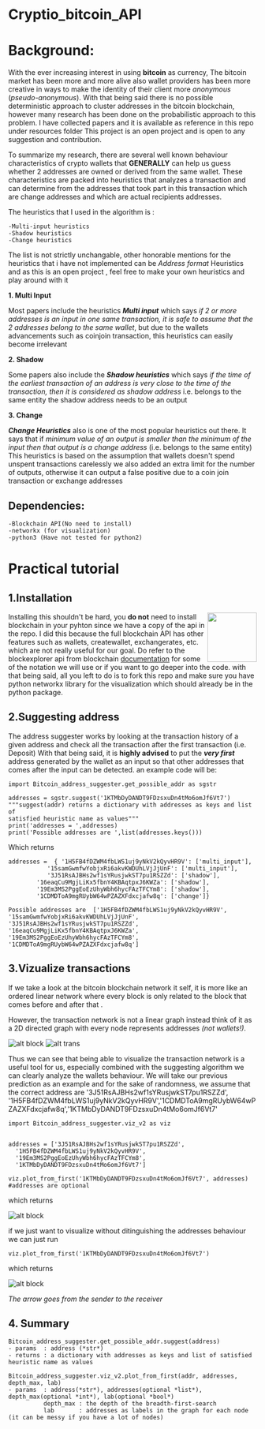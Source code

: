 # Cryptio_bitcoin_API

# Background:
With the ever increasing interest in using **bitcoin** as currency, The bitcoin market has been more and more alive 
also wallet providers has been more creative in ways to make the identity of their client more *anonymous* (*pseudo-anonymous*).
With that being said there is no possible deterministic approach to cluster addresses in the bitcoin blockchain, however many research has been 
done on the probabilistic approach to this problem. I have collected papers and it is available as reference in this repo under resources folder
This project is an open project and is open to any suggestion and contribution.

To summarize my research, there are several well known behaviour characteristics of crypto wallets that **GENERALLY** can help us guess 
whether 2 addresses are owned or derived from the same wallet. These characteristics are packed into heuristics that analyzes a transaction
and can determine from the addresses that took part in this transaction which are change addresses and which are actual recipients addresses.

The heuristics that I used in the algorithm is :

	-Multi-input heuristics
	-Shadow heuristics
	-Change heuristics

The list is not strictly unchangable, other honorable mentions for the heuristics that i have not implemented can be *Address format* Heuristics 
and as this is an open project , feel free to make your own heuristics and play around with it

**1. Multi Input**

Most papers include the heuristics **_Multi input_** which says *if 2 or more addresses is an input in one same transaction, 
it is safe to assume that the 2 addresses belong to the same wallet*, but due to the wallets advancements such as coinjoin transaction, 
this heuristics can easily become irrelevant

**2. Shadow**

Some papers also include the **_Shadow heuristics_** which says *if the time of the earliest transaction of an address is very close to the time of the 
transaction, then it is considered as shadow address* 
i.e. belongs to the same entity the shadow address needs to be an output

**3. Change**

**_Change Heuristics_** also is one of the most popular heuristics out there. It says that if *minimum value of an output is smaller than the minimum of the 
input then that output is a change address* (i.e. belongs to the same entity)
This heuristics is based on the assumption that wallets doesn't spend unspent transactions carelessly
we also added an extra limit for the number of outputs, otherwise it can output a false positive due to a coin join transaction or exchange addresses

## Dependencies:
	-Blockchain API(No need to install)
	-networkx (for visualization)
	-python3 (Have not tested for python2)

# Practical tutorial

## 1.Installation

<img align="right" width="100" height="100" src="https://github.com/Nicholas-t/Cryptio/blob/master/image/bc.PNG">

Installing this shouldn't be hard, you **do not** need to install blockchain in your pyhton since we have a copy of the api in the repo. 
I did this because the full blockchain API has other features such as wallets, createwallet, exchangerates, etc. which are not really useful for 
our goal. Do refer to the blockexplorer api from blockchain [documentation](https://github.com/blockchain/api-v1-client-python/blob/master/docs/blockexplorer.md)
for some of the notation we will use or if you want to go deeper into the code.
with that being said, all you left to do is to fork this repo and make sure you have python networkx library for the visualization which should already be
in the python package.

## 2.Suggesting address

The address suggester works by looking at the transaction history of a given address and check all the transaction after the first transaction (i.e. Deposit)
With that being said, it is **highly advised** to put the **_very_ _first_** address generated by the wallet as an input so that other addresses that comes 
after the input can be detected. an example code will be:

```
import Bitcoin_address_suggester.get_possible_addr as sgstr

addresses = sgstr.suggest('1KTMbDyDANDT9FDzsxuDn4tMo6omJf6Vt7') 
"""suggest(addr) returns a dictionary with addresses as keys and list of 
satisfied heuristic name as values"""
print('addresses = ',addresses)
print('Possible addresses are ',list(addresses.keys()))
```

Which returns 

```
addresses =  { '1H5FB4fDZWM4fbLWS1uj9yNkV2kQyvHR9V': ['multi_input'], 
	       '15samGwmfwYobjxRi6akvKWDUhLVjJjUnF': ['multi_input'], 
	       '3J51RsAJBHs2wf1sYRusjwkST7pu1RSZZd': ['shadow'], 
		'16eaqCu9MgjLiKx5fbnY4KBAqtpxJ6KWZa': ['shadow'], 
		'19Em3MS2PggEoEzUhyWbh6hycFAzTFCYm8': ['shadow'], 
		'1CDMDToA9mgRUybW64wPZAZXFdxcjafw8q': ['change']}

Possible addresses are  ['1H5FB4fDZWM4fbLWS1uj9yNkV2kQyvHR9V', 
'15samGwmfwYobjxRi6akvKWDUhLVjJjUnF', '3J51RsAJBHs2wf1sYRusjwkST7pu1RSZZd', 
'16eaqCu9MgjLiKx5fbnY4KBAqtpxJ6KWZa', '19Em3MS2PggEoEzUhyWbh6hycFAzTFCYm8', 
'1CDMDToA9mgRUybW64wPZAZXFdxcjafw8q']
```

## 3.Vizualize transactions

If we take a look at the bitcoin blockchain network it self, it is more like an ordered linear network where every block is only related to the block that 
comes before and after that . 

However, the transaction network is not a linear graph instead think of it as a 2D directed graph with every node represents
addresses *(not wallets!)*.

![alt block](https://github.com/Nicholas-t/Cryptio/blob/master/image/block.png)  ![alt trans](https://github.com/Nicholas-t/Cryptio/blob/master/image/trans.PNG)

Thus we can see that being able to visualize the transaction network is a useful tool for us, especially combined with the suggesting algorithm we can
clearly analyze the wallets behaviour.
We will take our previous prediction as an example and for the sake of randomness, we assume that the correct address are '3J51RsAJBHs2wf1sYRusjwkST7pu1RSZZd',
'1H5FB4fDZWM4fbLWS1uj9yNkV2kQyvHR9V','1CDMDToA9mgRUybW64wPZAZXFdxcjafw8q','1KTMbDyDANDT9FDzsxuDn4tMo6omJf6Vt7'


```
import Bitcoin_address_suggester.viz_v2 as viz


addresses = ['3J51RsAJBHs2wf1sYRusjwkST7pu1RSZZd',
  '1H5FB4fDZWM4fbLWS1uj9yNkV2kQyvHR9V',
  '19Em3MS2PggEoEzUhyWbh6hycFAzTFCYm8',
  '1KTMbDyDANDT9FDzsxuDn4tMo6omJf6Vt7']
    
viz.plot_from_first('1KTMbDyDANDT9FDzsxuDn4tMo6omJf6Vt7', addresses) #addresses are optional

```
which returns 

![alt block](https://github.com/Nicholas-t/Cryptio/blob/master/image/res.png)

if we just want to visualize without ditinguishing the addresses behaviour we can just run
```
viz.plot_from_first('1KTMbDyDANDT9FDzsxuDn4tMo6omJf6Vt7')
```
which returns

![alt block](https://github.com/Nicholas-t/Cryptio/blob/master/image/res2.png)

*The arrow goes from the sender to the receiver*

## 4. Summary

```
Bitcoin_address_suggester.get_possible_addr.suggest(address)
- params  : address (*str*)
- returns : a dictionary with addresses as keys and list of satisfied heuristic name as values

Bitcoin_address_suggester.viz_v2.plot_from_first(addr, addresses, depth_max, lab)
- params  : address(*str*), addresses(optional *list*), depth_max(optional *int*), lab(optional *bool*)
          depth_max : the depth of the breadth-first-search
          lab       : addresses as labels in the graph for each node (it can be messy if you have a lot of nodes)
```















































































































































